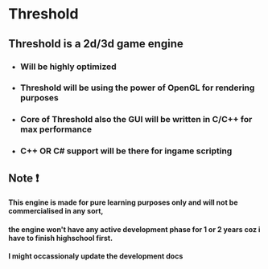 # Threshold #

## Threshold is a 2d/3d game engine ##

* ### Will be highly optimized ###

* ### Threshold will be using the power of OpenGL for rendering purposes ###

* ### Core of Threshold also the GUI will be written in C/C++ for max performance ###

* ### C++ OR C# support will be there for ingame scripting  ###



## Note :exclamation: ## 
#### This engine is made for pure learning purposes only and will not be commercialised in any sort, 
#### the engine won't have any active development phase for 1 or 2 years coz i have to finish highschool first.
#### I might occassionaly update the development docs 
  